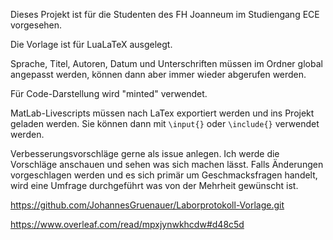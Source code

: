 Dieses Projekt ist für die Studenten des FH Joanneum im Studiengang ECE vorgesehen.

Die Vorlage ist für LuaLaTeX ausgelegt.

Sprache, Titel, Autoren, Datum und Unterschriften müssen im Ordner global angepasst werden, können dann aber immer wieder abgerufen werden.

Für Code-Darstellung wird "minted" verwendet.

MatLab-Livescripts müssen nach LaTex exportiert werden und ins Projekt geladen werden. Sie können dann mit `\input{}` oder `\include{}` verwendet werden.

Verbesserungsvorschläge gerne als issue anlegen.
Ich werde die Vorschläge anschauen und sehen was sich machen lässt.
Falls Änderungen vorgeschlagen werden und es sich primär um Geschmacksfragen handelt, wird eine Umfrage durchgeführt was von der Mehrheit gewünscht ist.

https://github.com/JohannesGruenauer/Laborprotokoll-Vorlage.git

https://www.overleaf.com/read/mpxjynwkhcdw#d48c5d